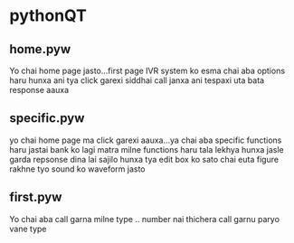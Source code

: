 # pythonQT
## home.pyw


Yo chai home page jasto...first page IVR system ko
esma chai aba options haru hunxa ani tya click garexi siddhai call janxa
ani tespaxi uta bata response aauxa


## specific.pyw

yo chai home page ma click garexi aauxa...ya chai aba specific functions haru
jastai bank ko lagi matra milne functions haru tala lekhya hunxa 
jasle garda repsonse dina lai sajilo hunxa
tya edit box ko sato chai euta figure rakhne tyo sound ko waveform jasto


## first.pyw


Yo chai aba call garna milne type ..
number nai thichera call garnu paryo vane type

